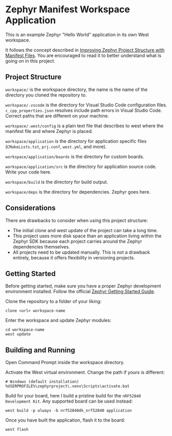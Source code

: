 # Zephyr Manifest Workspace Application

This is an example Zephyr "Hello World" application in its own West workspace.

It follows the concept described in [Improving Zephyr Project Structure with Manifest Files](https://blog.golioth.io/improving-zephyr-project-structure-with-manifest-files/). You are encouraged to read it to better understand what is going on in this project.

## Project Structure

`workspace/` is the workspace directory, the name is the name of the directory you cloned the repository to.

`workspace/.vscode` is the directory for Visual Studio Code configuration files. `c_cpp_properties.json` resolves include path errors in Visual Studio Code. Correct paths that are different on your machine.

`workspace/.west/config` is a plain text file that describes to west where the manifest file and where Zephyr is placed.

`workspace/application` is the directory for application specific files (`CMakeLists.txt`, `prj.conf`, `west.yml`, and more).

`workspace/application/boards` is the directory for custom boards.

`workspace/application/src` is the directory for application source code. Write your code here.

`workspace/build` is the directory for build output.

`workspace/deps` is the directory for dependencies. Zephyr goes here.

## Considerations

There are drawbacks to consider when using this project structure:

- The initial clone and west update of the project can take a long time.
- This project uses more disk space than an application living within the Zephyr SDK because each project carries around the Zephyr dependencies themselves.
- All projects need to be updated manually. This is not a drawback entirely, because it offers flexibility in versioning projects.

## Getting Started

Before getting started, make sure you have a proper Zephyr development environment installed. Follow the official [Zephyr Getting Started Guide](https://docs.zephyrproject.org/latest/develop/getting_started/index.html).

Clone the repository to a folder of your liking:

```shell
clone <url> workspace-name
```

Enter the workspace and update Zephyr modules:

```shell
cd workspace-name
west update
```

## Building and Running

Open Command Prompt inside the workspace directory.

Activate the West virtual environment. Change the path if yours is different:

```shell
# Windows (default installation)
%USERPROFILE%\zephyrproject\.venv\Scripts\activate.bat
```

Build for your board, here I build a pristine build for the `nRF52840 Development Kit`. Any supported board can be used instead:

```shell
west build -p always -b nrf52840dk_nrf52840 application
```

Once you have built the application, flash it to the board:

```shell
west flash
```
